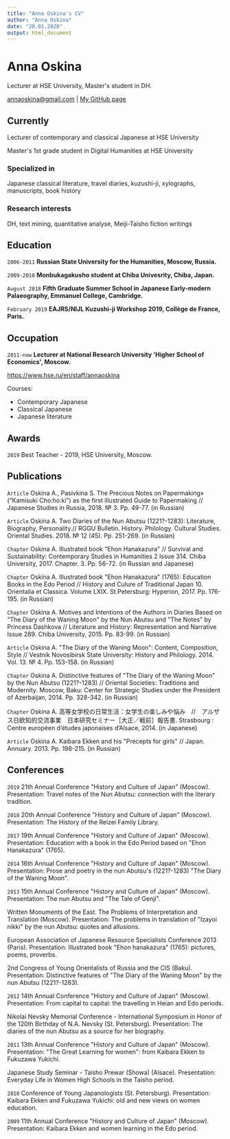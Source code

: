 ```yaml
---
title: "Anna Oskina's CV"
author: "Anna Oskina"
date: "20.01.2020"
output: html_document
---
```

# Anna Oskina
Lecturer at HSE University, Master's student in DH.

<div id="webaddress">
<a href="annaoskina@gmail.com">annaoskina@gmail.com</a>
| <a href="https://github.com/annaoskina">My GitHub page</a>
</div>


## Currently

Lecturer of contemporary and classical Japanese at HSE University

Master's 1st grade student in Digital Humanities at HSE University

### Specialized in

Japanese classical literature, travel diaries, kuzushi-ji, xylographs, manuscripts, book history


### Research interests

DH, text mining, quantitative analyse, Meiji-Taisho fiction writings


## Education

`2006-2011`
__Russian State University for the Humanities, Moscow, Russia.__

`2009-2010`
__Monbukagakusho student at Chiba Univesrity, Chiba, Japan.__

`August 2018`
__Fifth Graduate Summer School in Japanese Early-modern Palaeography, Emmanuel College, Cambridge.__

`February 2019`
__EAJRS/NIJL Kuzushi-ji Workshop 2019, Collège de France, Paris.__


## Occupation

`2011-now`
__Lecturer at National Research University 'Higher School of Economics', Moscow.__ 

<a href="https://www.hse.ru/en/staff/annaoskina">https://www.hse.ru/en/staff/annaoskina</a>

Courses:

* Contemporary Japanese
* Classical Japanese
* Japanese literature


## Awards

`2019`
Best Teacher - 2019, HSE University, Moscow.


## Publications

`Article` Oskina A., Pasivkina S. The Precious Notes on Papermaking» (“Kamisuki Cho:ho:ki”) as the first illustrated Guide to Papermaking // Japanese Studies in Russia, 2018. № 3. Pp. 49-77. (in Russian)


`Article` Oskina A. Two Diaries of the Nun Abutsu (1221?-1283): Literature, Biography, Personality.// RGGU Bulletin. History. Philology. Cultural Studies. Oriental Studies. 2018. № 12 (45). Pp. 251-269. (in Russian)


`Chapter` Oskina A. Illustrated book "Ehon Hanakazura" // Survival and Sustainability: Contemporary Studies in Humanities 2 Issue 314. Chiba University, 2017. Chapter. 3. Pp. 56-72. (in Russian and Japanese)


`Chapter` Oskina A. Illustrated book "Ehon Hanakazura" (1765): Education Books in the Edo Period // History and Culure of Traditional Japan 10. Orientalia et Classica. Volume LXIX. St.Petersburg: Hyperion, 2017. Pp. 176-195. (in Russian)


`Chapter` Oskina A. Motives and Intentions of the Authors in Diaries Based on "The Diary of the Waning Moon" by the Nun Abutsu and "The Notes" by Princess Dashkova // Literature and History: Representation and Narrative Issue 289. Chiba University, 2015. Pp. 83-99. (in Russian)


`Article` Oskina A. "The Diary of the Waning Moon": Content, Composition, Style // Vestnik Novosibirsk State University: History and Philology. 2014. Vol. 13. № 4. Pp. 153-158. (in Russian)


`Chapter` Oskina A. Distinctive features of "The Diary of the Waning Moon" by the Nun Abutsu (1221?-1283) // Oriental Societies: Traditions and Modernity. Moscow, Baku: Center for Strategic Studies under the President of Azerbaijan, 2014. Pp. 328-342. (in Russian)


`Chapter` Oskina A. 高等女学校の日常生活：女学生の楽しみや悩み　//　アルザス日欧知的交流事業　日本研究セミナー［大正／戦前］報告書. Strasbourg : Centre européen d’études japonaises d’Alsace, 2014. (in Japanese)


`Article` Oskina A. Kaibara Ekken and his "Precepts for girls" // Japan. Annuary. 2013. Pp. 198-215. (in Russian)


## Conferences

`2019` 21th Annual Conference "History and Culture of Japan" (Moscow). Presentation: Travel notes of the Nun Abutsu: connection with the literary tradition.


`2018`  20th Annual Conference "History and Culture of Japan" (Moscow). Presentation: The History of the Reizei Family Library.


`2017`  19th Annual Conference "History and Culture of Japan" (Moscow). Presentation: Education with a book in the Edo Period based on "Ehon Hanakazura" (1765).


`2014`  16th Annual Conference "History and Culture of Japan" (Moscow). Presentation: Prose and poetry in the nun Abutsu's (1221?-1283) "The Diary of the Waning Moon".


`2013`  15th Annual Conference "History and Culture of Japan" (Moscow). Presentation: The nun Abutsu and "The Tale of Genji".


Written Monuments of the East. The Problems of Interpretation and Translation (Moscow). Presentation: The problems in translation of "Izayoi nikki" by the nun Abutsu: quotes and allusions.


European Association of Japanese Resource Specialists Conference 2013 (Paris). Presentation: Illustrated book "Ehon hanakazura" (1765): pictures, poems, proverbs.


2nd Congress of Young Orientalists of Russia and the CIS (Baku). Presentation: Distinctive features of "The Diary of the Waning Moon" by the nun Abutsu (1221?-1283).


`2012`  14th Annual Conference "History and Culture of Japan" (Moscow). Presentation: From capital to capital: the travelling in Heian and Edo periods.


Nikolai Nevsky Memorial Conference - International Symposium in Honor of the 120th Birthday of N.A. Nevsky (St. Petersburg). Presentation: The diaries of the nun Abutsu as a source for her biography.


`2011`
13th Annual Conference "History and Culture of Japan" (Moscow). Presentation: "The Great Learning for women": from Kaibara Ekken to Fukuzawa Yukichi.


Japanese Study Seminar - Taisho Prewar (Showa) (Alsace). Presentation: Everyday Life in Women High Schools in the Taisho period.


`2010`
Conference of Young Japanologists (St. Petersburg). Presentation: Kaibara Ekken and Fukuzawa Yukichi: old and new views on women education.


`2009`
11th Annual Conference "History and Culture of Japan" (Moscow). Presentation: Kaibara Ekken and women learning in the Edo period.


<!-- ### Footer

Last updated: January 2020 -->


